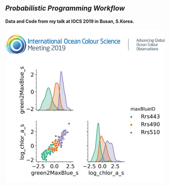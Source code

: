 ## _Probabilistic Programming Workflow_
#### Data and Code from my talk at IOCS 2019 in Busan, S.Korea.
<img src='./resources/logo-header-2019.png'>
<br>
<img src='./resources/pairplot_grouped.png'>
